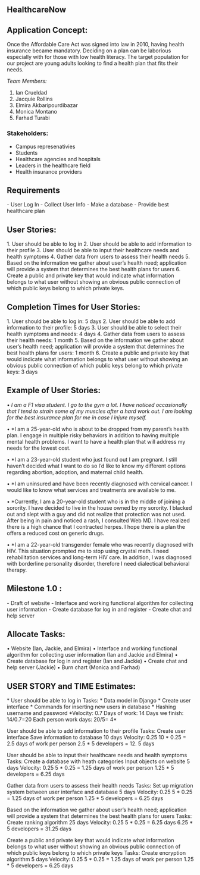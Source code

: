 ## HealthcareNow

<h2>Application Concept:</h2>
Once the Affordable Care Act was signed into law in 2010, having health insurance became mandatory. Deciding on a plan can be laborious especially with for those with low health literacy. The target population for our project are young adults looking to find a health plan that fits their needs.

*Team Members:*
1. Ian Crueldad
2. Jacquie Rollins
3. Elmira Akbaripourdibazar
4. Monica Montano
5. Farhad Turabi 
### Stakeholders:
* Campus represenativies
* Students
* Healthcare agencies and hospitals
* Leaders in the healthcare field
* Health insurance providers


<h2>Requirements</h2> 
- User Log In
- Collect User Info
- Make a database
- Provide best healthcare plan


<h2>User Stories:</h2>
1. User should be able to log in
2. User should be able to add information to their profile
3. User should be able to input their healthcare needs and health symptoms 
4. Gather data from users to assess their health needs
5. Based on the information we gather about user’s health need; application will provide a system that determines the best health plans  for users
6. Create a public and private key that would indicate what information belongs to what user without showing an obvious public connection of which public keys belong to which private keys. 


<h2>Completion Times for User Stories:</h2> 
1. User should be able to log in: 5 days
2. User should be able to add information to their profile: 5 days
3. User should be able to select their health symptoms and needs:  4 days
4. Gather data from users to assess their health needs:  1 month
5. Based on the information we gather about user’s health need; application will provide a system that determines the best health plans for users:  1 month 
6. Create a public and private key that would indicate what information belongs to what user without showing an obvious public connection of which public keys belong to which private keys: 3 days


<h2>Example of User Stories:</h2> 

•	*I am a F1 visa student. I go to the gym a lot. I have noticed occasionally that I tend to strain some of my muscles after a hard work out.  I am looking for the best insurance plan for me in case I injure myself.* 

•	*I am a 25-year-old who is about to be dropped from my parent’s health plan. I engage in multiple risky behaviors in addition to having multiple mental health problems.  I want to have a health plan that will address my needs for the lowest cost. 

•	*I am a 23-year-old student who just found out I am pregnant. I still haven’t decided what I want to do so I’d like to know my different options regarding abortion, adoption, and maternal child health.

•	*I am uninsured and have been recently diagnosed with cervical cancer. I would like to know what services and treatments are available to me.

•	*Currently, I am a 20-year-old student who is in the middle of joining a sorority. I have decided to live in the house owned by my sorority.  I blacked out and slept with a guy and did not realize that protection was not used. After being in pain and noticed a rash, I consulted Web MD. I have realized there is a high chance that I contracted herpes. I hope there is a plan the offers a reduced cost on generic drugs. 

•	*I am a 22-year-old transgender female who was recently diagnosed with HIV. This situation prompted me to stop using crystal meth. I need rehabilitation services and long-term HIV care.  In addition, I was diagnosed with borderline personality disorder, therefore I need dialectical behavioral therapy. 


<h2>Milestone 1.0 :</h2> 
- Draft of website  
- Interface and working functional algorithm for collecting user information 
- Create database for log in and register 
- Create chat and help server 


<h2>Allocate Tasks:</h2> 
•	Website (Ian, Jackie, and Elmira) 
•	Interface and working functional algorithm for collecting user information (Ian and Jackie and Elmira) 
•	Create database for log in and register (Ian and Jackie) 
•	Create chat and help server (Jackie) 
•	Burn chart (Monica and Farhad) 


<h2>USER STORY and TIME Estimates:</h2> 
* User should be able to log in 
Tasks: 
* Data model in Django 
* Create user interface 
* Commands for inserting new users in database 
* Hashing username and password 
*Velocity: 0.7
Days of work: 14
Days we finish: 14/0.7=20
Each person work days: 20/5= 4*



User should be able to add information to their profile 
Tasks: 
Create user interface
Save information to database
10 days 
Velocity: 0.25
10 * 0.25 = 2.5 days of work per person
2.5 * 5 developers = 12. 5 days


User should be able to input their healthcare needs and health symptoms 
Tasks: 
Create a database with heath categories
Input objects on website 
5 days
Velocity: 0.25
5 * 0.25 = 1.25 days of work per person
1.25 * 5 developers = 6.25 days

Gather data from users to assess their health needs 
Tasks: 
Set up migration system between user interface and database
5 days
Velocity: 0.25
5 * 0.25 = 1.25 days of work per person
1.25 * 5 developers = 6.25 days


Based on the information we gather about user’s health need; application will provide a system that determines the best health plans for users 
Tasks: 
Create ranking algorithm
25 days
Velocity: 0.25
5 * 0.25 = 6.25 days
6.25 * 5 developers = 31.25 days


Create a public and private key that would indicate what information belongs to what user without showing an obvious public connection of which public keys belong to which private keys 
Tasks: 
Create encryption algorithm
5 days
Velocity: 0.25
5 * 0.25 = 1.25 days of work per person
1.25 * 5 developers = 6.25 days













